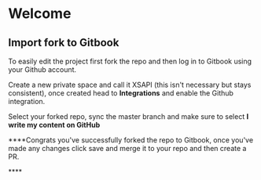 # Welcome

## Import fork to Gitbook

To easily edit the project first fork the repo and then log in to Gitbook using your Github account.   
  
Create a new private space and call it XSAPI \(this isn't necessary but stays consistent\), once created head to **Integrations** and enable the Github integration.  
  
Select your forked repo, sync the master branch and make sure to select **I write my content on GitHub**   
  
****Congrats you've successfully forked the repo to Gitbook, once you've made any changes click save and merge it to your repo and then create a PR.

\*\*\*\*



